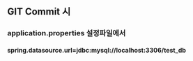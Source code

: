 ## GIT Commit 시 
### application.properties 설정파일에서
#### spring.datasource.url=jdbc:mysql://localhost:3306/test_db